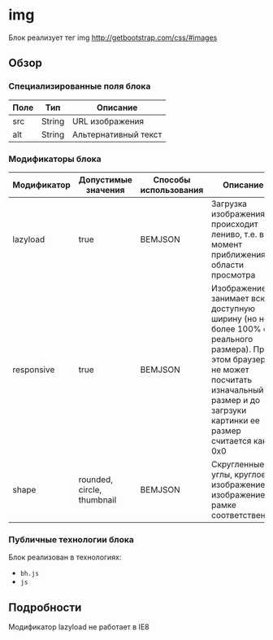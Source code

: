 # img

Блок реализует тег img http://getbootstrap.com/css/#images

## Обзор

### Специализированные поля блока

| Поле | Тип | Описание |
| ----------- | ------------------- | -------- |
| src | String | URL изображения |
| alt | String | Альтернативный текст |

### Модификаторы блока

| Модификатор | Допустимые значения | Способы использования | Описание |
| ----------- | ------------------- | -------------------- | -------- |
| lazyload | true | BEMJSON | Загрузка изображения происходит лениво, т.е. в момент приближения к области просмотра |
| responsive | true | BEMJSON | Изображение занимает всю доступную ширину (но не более 100% от реального размера). При этом браузер не может посчитать изначальный размер и до загрзуки картинки ее размер считается как 0x0 |
| shape | rounded, circle, thumbnail | BEMJSON | Скругленные углы, круглое изображение и изображение в рамке соответственно |


### Публичные технологии блока

Блок реализован в технологиях:

* `bh.js`
* `js`

## Подробности

Модификатор lazyload не работает в IE8